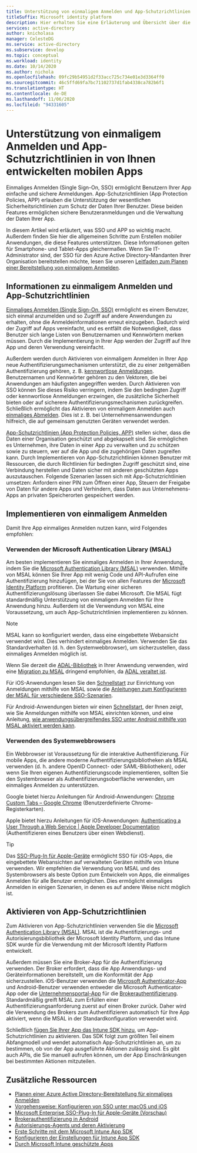 ```yaml
---
title: Unterstützung von einmaligem Anmelden und App-Schutzrichtlinien in von Ihnen entwickelten mobilen Apps | Azure
titleSuffix: Microsoft identity platform
description: Hier erhalten Sie eine Erläuterung und Übersicht über die Entwickelung mobiler Anwendungen, die einmaliges Anmelden und App-Schutzrichtlinien unterstützen
services: active-directory
author: knicholasa
manager: CelesteDG
ms.service: active-directory
ms.subservice: develop
ms.topic: conceptual
ms.workload: identity
ms.date: 10/14/2020
ms.author: nichola
ms.openlocfilehash: 09fc29b54951d2f33acc725c734e01e3d3364ff0
ms.sourcegitcommit: 46c5ffd69fa7bc71102737d1fab4338ca782b6f1
ms.translationtype: HT
ms.contentlocale: de-DE
ms.lasthandoff: 11/06/2020
ms.locfileid: "94331605"
---
```

# <a name="support-single-sign-on-and-app-protection-policies-in-mobile-apps-you-develop"></a>Unterstützung von einmaligem Anmelden und App-Schutzrichtlinien in von Ihnen entwickelten mobilen Apps

Einmaliges Anmelden (Single Sign-On, SSO) ermöglicht Benutzern Ihrer App einfache und sichere Anmeldungen. App-Schutzrichtlinien (App Protection Policies, APP) erlauben die Unterstützung der wesentlichen Sicherheitsrichtlinien zum Schutz der Daten Ihrer Benutzer. Diese beiden Features ermöglichen sichere Benutzeranmeldungen und die Verwaltung der Daten Ihrer App.

In diesem Artikel wird erläutert, was SSO und APP so wichtig macht. Außerdem finden Sie hier die allgemeinen Schritte zum Erstellen mobiler Anwendungen, die diese Features unterstützen. Diese Informationen gelten für Smartphone- und Tablet-Apps gleichermaßen. Wenn Sie IT-Administrator sind, der SSO für den Azure Active Directory-Mandanten Ihrer Organisation bereitstellen möchte, lesen Sie unseren [Leitfaden zum Planen einer Bereitstellung von einmaligem Anmelden](../manage-apps/plan-sso-deployment.md).

## <a name="about-single-sign-on-and-app-protection-policies"></a>Informationen zu einmaligem Anmelden und App-Schutzrichtlinien

[Einmaliges Anmelden (Single Sign-On, SSO)](../manage-apps/plan-sso-deployment.md) ermöglicht es einem Benutzer, sich einmal anzumelden und so Zugriff auf andere Anwendungen zu erhalten, ohne die Anmeldeinformationen erneut einzugeben. Dadurch wird der Zugriff auf Apps vereinfacht, und es entfällt die Notwendigkeit, dass Benutzer sich lange Listen von Benutzernamen und Kennwörtern merken müssen. Durch die Implementierung in Ihrer App werden der Zugriff auf Ihre App und deren Verwendung vereinfacht.

Außerdem werden durch Aktivieren von einmaligem Anmelden in Ihrer App neue Authentifizierungsmechanismen unterstützt, die zu einer zeitgemäßen Authentifizierung gehören, z. B. [kennwortlose Anmeldungen](../authentication/concept-authentication-passwordless.md). Benutzernamen und Kennwörter gehören zu den Vektoren, die bei Anwendungen am häufigsten angegriffen werden. Durch Aktivieren von SSO können Sie dieses Risiko verringern, indem Sie den bedingten Zugriff oder kennwortlose Anmeldungen erzwingen, die zusätzliche Sicherheit bieten oder auf sicherere Authentifizierungsmechanismen zurückgreifen. Schließlich ermöglicht das Aktivieren von einmaligem Anmelden auch [einmaliges Abmelden](v2-protocols-oidc.md#single-sign-out). Dies ist z. B. bei Unternehmensanwendungen hilfreich, die auf gemeinsam genutzten Geräten verwendet werden.

[App-Schutzrichtlinien (App Protection Policies, APP)](/mem/intune/apps/app-protection-policy) stellen sicher, dass die Daten einer Organisation geschützt und abgekapselt sind. Sie ermöglichen es Unternehmen, ihre Daten in einer App zu verwalten und zu schützen sowie zu steuern, wer auf die App und die zugehörigen Daten zugreifen kann. Durch Implementieren von App-Schutzrichtlinien können Benutzer mit Ressourcen, die durch Richtlinien für bedingten Zugriff geschützt sind, eine Verbindung herstellen und Daten sicher mit anderen geschützten Apps auszutauschen. Folgende Szenarien lassen sich mit App-Schutzrichtlinien umsetzen: Anfordern einer PIN zum Öffnen einer App, Steuern der Freigabe von Daten für andere Apps und Verhindern, dass Daten aus Unternehmens-Apps an privaten Speicherorten gespeichert werden.

## <a name="implementing-single-sign-on"></a>Implementieren von einmaligem Anmelden

Damit Ihre App einmaliges Anmelden nutzen kann, wird Folgendes empfohlen:

### <a name="use-microsoft-authentication-library-msal"></a>Verwenden der Microsoft Authentication Library (MSAL)

Am besten implementieren Sie einmaliges Anmelden in Ihrer Anwendung, indem Sie die [Microsoft Authentication Library (MSAL)](msal-overview.md) verwenden. Mithilfe von MSAL können Sie Ihrer App mit wenig Code und API-Aufrufen eine Authentifizierung hinzufügen, bei der Sie von allen Features der [Microsoft Identity Platform](/azure/active-directory/develop/) profitieren. Die Wartung einer sicheren Authentifizierungslösung überlassen Sie dabei Microsoft. Die MSAL fügt standardmäßig Unterstützung von einmaligem Anmelden für Ihre Anwendung hinzu. Außerdem ist die Verwendung von MSAL eine Voraussetzung, um auch App-Schutzrichtlinien implementieren zu können.

> [!NOTE]
> MSAL kann so konfiguriert werden, dass eine eingebettete Webansicht verwendet wird. Dies verhindert einmaliges Anmelden. Verwenden Sie das Standardverhalten (d. h. den Systemwebbrowser), um sicherzustellen, dass einmaliges Anmelden möglich ist.

Wenn Sie derzeit die [ADAL-Bibliothek](../azuread-dev/active-directory-authentication-libraries.md) in Ihrer Anwendung verwenden, wird eine [Migration zu MSAL](msal-migration.md) dringend empfohlen, da [ADAL veraltet ist](https://techcommunity.microsoft.com/t5/azure-active-directory-identity/update-your-applications-to-use-microsoft-authentication-library/ba-p/1257363).

Für iOS-Anwendungen lesen Sie den [Schnellstart](quickstart-v2-ios.md) zur Einrichtung von Anmeldungen mithilfe von MSAL sowie die [Anleitungen zum Konfigurieren der MSAL für verschiedene SSO-Szenarien](single-sign-on-macos-ios.md).

Für Android-Anwendungen bieten wir einen [Schnellstart](quickstart-v2-android.md), der Ihnen zeigt, wie Sie Anmeldungen mithilfe von MSAL einrichten können, und eine Anleitung, [wie anwendungsübergreifendes SSO unter Android mithilfe von MSAL aktiviert werden kann](msal-android-single-sign-on.md).

### <a name="use-the-system-web-browser"></a>Verwenden des Systemwebbrowsers

Ein Webbrowser ist Voraussetzung für die interaktive Authentifizierung. Für mobile Apps, die andere moderne Authentifizierungsbibliotheken als MSAL verwenden (d. h. andere OpenID Connect- oder SAML-Bibliotheken), oder wenn Sie Ihren eigenen Authentifizierungscode implementieren, sollten Sie den Systembrowser als Authentifizierungsoberfläche verwenden, um einmaliges Anmelden zu unterstützen.

Google bietet hierzu Anleitungen für Android-Anwendungen: [Chrome Custom Tabs – Google Chrome](https://developer.chrome.com/multidevice/android/customtabs) (Benutzerdefinierte Chrome-Registerkarten).

Apple bietet hierzu Anleitungen für iOS-Anwendungen: [Authenticating a User Through a Web Service | Apple Developer Documentation](https://developer.apple.com/documentation/authenticationservices/authenticating_a_user_through_a_web_service) (Authentifizieren eines Benutzers über einen Webdienst).

> [!TIP]
> Das [SSO-Plug-In für Apple-Geräte](apple-sso-plugin.md) ermöglicht SSO für iOS-Apps, die eingebettete Webansichten auf verwalteten Geräten mithilfe von Intune verwenden. Wir empfehlen die Verwendung von MSAL und des Systembrowsers als beste Option zum Entwickeln von Apps, die einmaliges Anmelden für alle Benutzer ermöglichen. Dies ermöglicht einmaliges Anmelden in einigen Szenarien, in denen es auf andere Weise nicht möglich ist.

## <a name="enable-app-protection-policies"></a>Aktivieren von App-Schutzrichtlinien

Zum Aktivieren von App-Schutzrichtlinien verwenden Sie die [Microsoft Authentication Library (MSAL)](msal-overview.md). MSAL ist die Authentifizierungs- und Autorisierungsbibliothek der Microsoft Identity Platform, und das Intune SDK wurde für die Verwendung mit der Microsoft Identity Platform entwickelt.

Außerdem müssen Sie eine Broker-App für die Authentifizierung verwenden. Der Broker erfordert, dass die App Anwendungs- und Geräteinformationen bereitstellt, um die Konformität der App sicherzustellen. iOS-Benutzer verwenden die [Microsoft Authenticator-App](../user-help/user-help-auth-app-sign-in.md) und Android-Benutzer verwenden entweder die Microsoft Authenticator-App oder die [Unternehmensportal-App](https://play.google.com/store/apps/details?id=com.microsoft.windowsintune.companyportal) für die [Brokerauthentifizierung](brokered-auth.md). Standardmäßig greift MSAL zum Erfüllen einer Authentifizierungsanforderung zuerst auf einen Broker zurück. Daher wird die Verwendung des Brokers zum Authentifizieren automatisch für Ihre App aktiviert, wenn die MSAL in der Standardkonfiguration verwendet wird.

Schließlich [fügen Sie Ihrer App das Intune SDK hinzu](/mem/intune/developer/app-sdk-get-started), um App-Schutzrichtlinien zu aktivieren. Das SDK folgt zum größten Teil einem Abfangmodell und wendet automatisch App-Schutzrichtlinien an, um zu bestimmen, ob von der App ausgeführte Aktionen zulässig sind. Es gibt auch APIs, die Sie manuell aufrufen können, um der App Einschränkungen bei bestimmten Aktionen mitzuteilen.

## <a name="additional-resources"></a>Zusätzliche Ressourcen

- [Planen einer Azure Active Directory-Bereitstellung für einmaliges Anmelden](../manage-apps/plan-sso-deployment.md)
- [Vorgehensweise: Konfigurieren von SSO unter macOS und iOS](single-sign-on-macos-ios.md)
- [Microsoft Enterprise SSO-Plug-In für Apple-Geräte (Vorschau)](apple-sso-plugin.md)
- [Brokerauthentifizierung in Android](brokered-auth.md)
- [Autorisierungs-Agents und deren Aktivierung](authorization-agents.md)
- [Erste Schritte mit dem Microsoft Intune App SDK](/mem/intune/developer/app-sdk-get-started)
- [Konfigurieren der Einstellungen für Intune App SDK](/mem/intune/developer/app-sdk-ios#configure-settings-for-the-intune-app-sdk)
- [Durch Microsoft Intune geschützte Apps](/mem/intune/apps/apps-supported-intune-apps)

